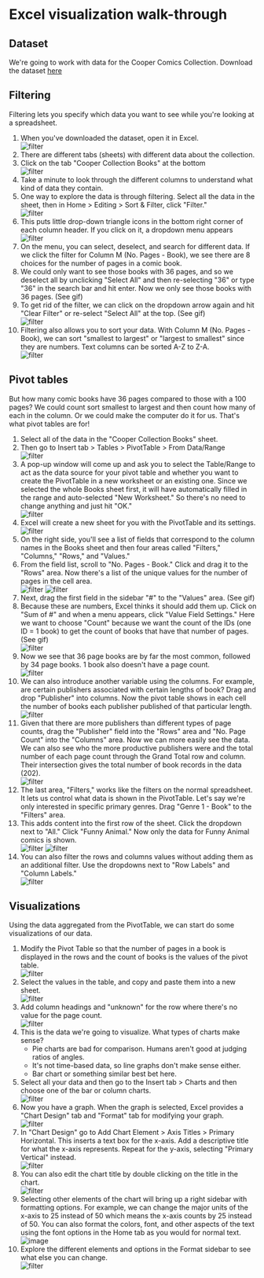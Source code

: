 # Excel visualization walk-through
## Dataset
We're going to work with data for the Cooper Comics Collection. Download the dataset [here](https://mikrowelle.github.io/cooper-comics-final/data/Cooper%20Comics%20Reprint%20Metadata.xlsx)
## Filtering
Filtering lets you specify which data you want to see while you're looking at a spreadsheet.
1. When you've downloaded the dataset, open it in Excel.  
![filter](./images/excel_opencooper.png)
3. There are different tabs (sheets) with different data about the collection.
4. Click on the tab "Cooper Collection Books" at the bottom  
![filter](./images/excel_cooperbookstab.png)
5. Take a minute to look through the different columns to understand what kind of data they contain.
6. One way to explore the data is through filtering. Select all the data in the sheet, then in Home > Editing > Sort & Filter, click "Filter."  
![filter](./images/excel_filter1.png)
8. This puts little drop-down triangle icons in the bottom right corner of each column header. If you click on it, a dropdown menu appears  
![filter](./images/excel_filter2.png)
10. On the menu, you can select, deselect, and search for different data. If we click the filter for Column M (No. Pages - Book), we see there are 8 choices for the number of pages in a comic book.
11. We could only want to see those books with 36 pages, and so we deselect all by unclicking "Select All" and then re-selecting "36" or type "36" in the search bar and hit enter. Now we only see those books with 36 pages. (See gif)
13. To get rid of the filter, we can click on the dropdown arrow again and hit "Clear Filter" or re-select "Select All" at the top. (See gif)  
![filter](./images/excel_filter.gif)
15. Filtering also allows you to sort your data. With Column M (No. Pages - Book), we can sort "smallest to largest" or "largest to smallest" since they are numbers. Text columns can be sorted A-Z to Z-A.  
![filter](./images/excel_filter4.png)
## Pivot tables
But how many comic books have 36 pages compared to those with a 100 pages? We could count sort smallest to largest and then count how many of each in the column. Or we could make the computer do it for us. That's what pivot tables are for!
1. Select all of the data in the "Cooper Collection Books" sheet.
2. Then go to Insert tab > Tables > PivotTable > From Data/Range  
![filter](./images/excel_pivot1.png)
4. A pop-up window will come up and ask you to select the Table/Range to act as the data source for your pivot table and whether you want to create the PivotTable in a new worksheet or an existing one. Since we selected the whole Books sheet first, it will have automatically filled in the range and auto-selected "New Worksheet." So there's no need to change anything and just hit "OK."  
![filter](./images/excel_pivot2.png)
6. Excel will create a new sheet for you with the PivotTable and its settings.  
![filter](./images/excel_pivot3.png)
8. On the right side, you'll see a list of fields that correspond to the column names in the Books sheet and then four areas called "Filters," "Columns," "Rows," and "Values."
10. From the field list, scroll to "No. Pages - Book." Click and drag it to the "Rows" area. Now there's a list of the unique values for the number of pages in the cell area.  
![filter](./images/excel_pivot4.gif)
![filter](./images/excel_pivot5.png)
12. Next, drag the first field in the sidebar "#" to the "Values" area. (See gif)
13. Because these are numbers, Excel thinks it should add them up. Click on "Sum of #" and when a menu appears, click "Value Field Settings." Here we want to choose "Count" because we want the count of the IDs (one ID = 1 book) to get the count of books that have that number of pages. (See gif)  
![filter](./images/excel_pivot6.gif)
15. Now we see that 36 page books are by far the most common, followed by 34 page books. 1 book also doesn't have a page count.  
![filter](./images/excel_pivot7.png)
16. We can also introduce another variable using the columns. For example, are certain publishers associated with certain lengths of book? Drag and drop "Publisher" into columns. Now the pivot table shows in each cell the number of books each publisher published of that particular length.  
![filter](./images/excel_pivot8.png)
18. Given that there are more publishers than different types of page counts, drag the "Publisher" field into the "Rows" area and "No. Page Count" into the "Columns" area. Now we can more easily see the data. We can also see who the more productive publishers were and the total number of each page count through the Grand Total row and column. Their intersection gives the total number of book records in the data (202).  
![filter](./images/excel_pivot9.png)
20. The last area, "Filters," works like the filters on the normal spreadsheet. It lets us control what data is shown in the PivotTable. Let's say we're only interested in specific primary genres. Drag "Genre 1 - Book" to the "Filters" area. 
21. This adds content into the first row of the sheet. Click the dropdown next to "All." Click "Funny Animal." Now only the data for Funny Animal comics is shown.  
![filter](./images/excel_pivot10.png)
![filter](./images/excel_pivot11.png)
23. You can also filter the rows and columns values without adding them as an additional filter. Use the dropdowns next to "Row Labels" and "Column Labels."  
![filter](./images/excel_pivot12.png)
## Visualizations
Using the data aggregated from the PivotTable, we can start do some visualizations of our data. 
1. Modify the Pivot Table so that the number of pages in a book is displayed in the rows and the count of books is the values of the pivot table.  
![filter](./images/excel_viz1.png)  
3. Select the values in the table, and copy and paste them into a new sheet.  
![filter](./images/excel_viz2.png)  
5. Add column headings and "unknown" for the row where there's no value for the page count.  
![filter](./images/excel_viz3.png)  
7. This is the data we're going to visualize. What types of charts make sense?
    - Pie charts are bad for comparison. Humans aren't good at judging ratios of angles.
    - It's not time-based data, so line graphs don't make sense either.
    - Bar chart or something similar best bet here.
5. Select all your data and then go to the Insert tab > Charts and then choose one of the bar or column charts.  
![filter](./images/excel_viz4.png)
6. Now you have a graph. When the graph is selected, Excel provides a "Chart Design" tab and "Format" tab for modifying your graph.  
![filter](./images/excel_viz5.png)
7. In "Chart Design" go to Add Chart Element > Axis Titles > Primary Horizontal. This inserts a text box for the x-axis. Add a descriptive title for what the x-axis represents. Repeat for the y-axis, selecting "Primary Vertical" instead.  
![filter](./images/excel_viz6.png)
8. You can also edit the chart title by double clicking on the title in the chart.  
![filter](./images/excel_viz7.png)
9. Selecting other elements of the chart will bring up a right sidebar with formatting options. For example, we can change the major units of the x-axis to 25 instead of 50 which means the x-axis counts by 25 instead of 50. You can also format the colors, font, and other aspects of the text using the font options in the Home tab as you would for normal text.  
![image](./images/excel_viz7.5.png)
10. Explore the different elements and options in the Format sidebar to see what else you can change.  
![filter](./images/excel_viz8.png)




